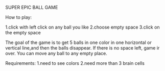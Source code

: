 SUPER EPIC BALL GAME

How to play:

 1.click with left click on any ball you like
 2.choose empty space
 3.click on the empty space

 
The goal of the game is to get 5 balls in one color in one horizontal or vertical line,and then the balls disappear.
If there is no space left, game ir over. You can move any ball to any empty place.

Requirements:
  1.need to see colors
  2.need more than 3 brain cells
